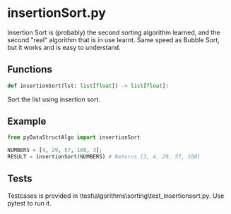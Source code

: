 # insertionSort.py

Insertion Sort is (probably) the second sorting algorithm learned, and the second "real" algorithm that is in use learnt.
Same speed as Bubble Sort, but it works and is easy to understand.

## Functions

```python
def insertionSort(lst: list[float]) -> list[float]:
```

Sort the list using insertion sort.

## Example

```python
from pyDataStructAlgo import insertionSort

NUMBERS = [4, 29, 57, 100, 3];
RESULT = insertionSort(NUMBERS) # Returns [3, 4, 29, 57, 100]
```

## Tests

Testcases is provided in \test\algorithms\sorting\test_insertionsort.py. Use pytest to run it.
